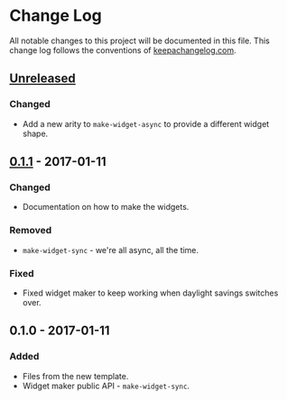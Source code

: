 # Change Log
All notable changes to this project will be documented in this file. This change log follows the conventions of [keepachangelog.com](http://keepachangelog.com/).

## [Unreleased]
### Changed
- Add a new arity to `make-widget-async` to provide a different widget shape.

## [0.1.1] - 2017-01-11
### Changed
- Documentation on how to make the widgets.

### Removed
- `make-widget-sync` - we're all async, all the time.

### Fixed
- Fixed widget maker to keep working when daylight savings switches over.

## 0.1.0 - 2017-01-11
### Added
- Files from the new template.
- Widget maker public API - `make-widget-sync`.

[Unreleased]: https://github.com/your-name/layout-with-flexbox/compare/0.1.1...HEAD
[0.1.1]: https://github.com/your-name/layout-with-flexbox/compare/0.1.0...0.1.1
